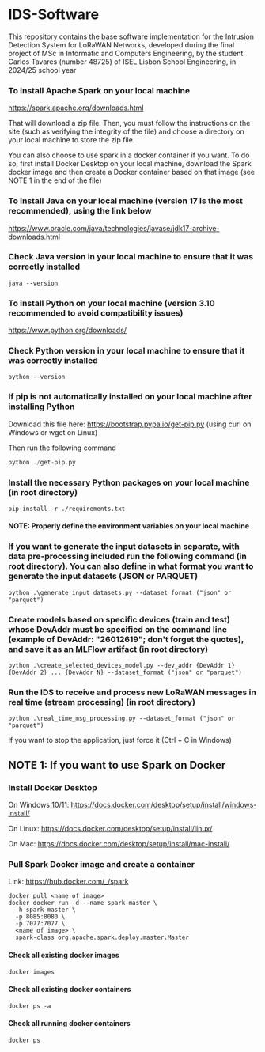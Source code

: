 # IDS-Software
This repository contains the base software implementation for the Intrusion Detection System for LoRaWAN Networks, developed during the final project of MSc in Informatic and Computers Engineering, by the student Carlos Tavares (number 48725) of ISEL Lisbon School Engineering, in 2024/25 school year

### To install Apache Spark on your local machine
https://spark.apache.org/downloads.html

That will download a zip file. Then, you must follow the instructions on the site (such as verifying the integrity of the file) and choose a directory on your local machine to store the zip file.

You can also choose to use spark in a docker container if you want. To do so, first install Docker Desktop on your local machine, download the Spark docker image and then create a Docker container based on that image (see NOTE 1 in the end of the file)

### To install Java on your local machine (version 17 is the most recommended), using the link below
https://www.oracle.com/java/technologies/javase/jdk17-archive-downloads.html

### Check Java version in your local machine to ensure that it was correctly installed
 ```
java --version
```

### To install Python on your local machine (version 3.10 recommended to avoid compatibility issues)
https://www.python.org/downloads/

### Check Python version in your local machine to ensure that it was correctly installed
 ```python3
python --version
```

### If pip is not automatically installed on your local machine after installing Python
Download this file here: https://bootstrap.pypa.io/get-pip.py (using curl on Windows or wget on Linux)

Then run the following command
```python
python ./get-pip.py
```

### Install the necessary Python packages on your local machine (in root directory)
```
pip install -r ./requirements.txt
```

#### NOTE: Properly define the environment variables on your local machine

### If you want to generate the input datasets in separate, with data pre-processing included run the following command (in root directory). You can also define in what format you want to generate the input datasets (JSON or PARQUET)
```python3
python .\generate_input_datasets.py --dataset_format ("json" or "parquet")
```


### Create models based on specific devices (train and test) whose DevAddr must be specified on the command line (example of DevAddr: "26012619"; don't forget the quotes), and save it as an MLFlow artifact (in root directory)
```python3
python .\create_selected_devices_model.py --dev_addr {DevAddr 1} {DevAddr 2} ... {DevAddr N} --dataset_format ("json" or "parquet")
```

### Run the IDS to receive and process new LoRaWAN messages in real time (stream processing) (in root directory)
 ```python3
python .\real_time_msg_processing.py --dataset_format ("json" or "parquet")
```
If you want to stop the application, just force it (Ctrl + C in Windows)


## NOTE 1: If you want to use Spark on Docker

### Install Docker Desktop

On Windows 10/11: https://docs.docker.com/desktop/setup/install/windows-install/

On Linux: https://docs.docker.com/desktop/setup/install/linux/

On Mac: https://docs.docker.com/desktop/setup/install/mac-install/


### Pull Spark Docker image and create a container

Link: https://hub.docker.com/_/spark

```
docker pull <name of image>
docker docker run -d --name spark-master \
  -h spark-master \
  -p 8085:8080 \
  -p 7077:7077 \
  <name of image> \
  spark-class org.apache.spark.deploy.master.Master
```

#### Check all existing docker images
```
docker images
```

#### Check all existing docker containers
```
docker ps -a
```

#### Check all running docker containers
```
docker ps
```
